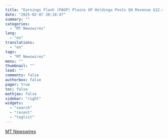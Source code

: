 ```yaml
---
title: "Earnings Flash (PAGP) Plains GP Holdings Posts Q4 Revenue $12.40 Billion, vs. FactSet Est of $14.68 Billion"
date: "2025-02-07 20:18:47"
summary: ""
categories:
  - "MT Newswires"
lang:
  - "en"
translations:
  - "en"
tags:
  - "MT Newswires"
menu: ""
thumbnail: ""
lead: ""
comments: false
authorbox: false
pager: true
toc: false
mathjax: false
sidebar: "right"
widgets:
  - "search"
  - "recent"
  - "taglist"
---
```




[MT Newswires](https://www.tradingview.com/news/mtnewswires.com:20250207:A3312354:0/)
